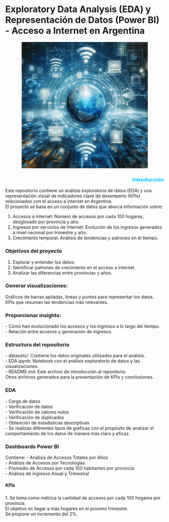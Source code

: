 # Exploratory Data Analysis (EDA) y Representación de Datos (Power BI) - Acceso a Internet en Argentina
<div align="center"> <img src="https://github.com/dianitafeliz/Power-BI-EDA-Internet-PI-Henry/blob/main/datasets/internet.jpeg" alt="Texto Alternativo" width="400" height="400"> </div>

<h3 style="color:#00BFFF; text-align:right;">Introducción</h3>

Este repositorio contiene un análisis exploratorio de datos (EDA) y una representación visual de indicadores clave de desempeño (KPIs) relacionados con el acceso a internet en Argentina.<br> El proyecto se basa en un conjunto de datos que abarca información sobre:<br>
<ol>
<li>Accesos a internet: Número de accesos por cada 100 hogares, desglosado por provincia y año.</li>
<li>Ingresos por servicios de internet: Evolución de los ingresos generados a nivel nacional por trimestre y año.</li>
<li>Crecimiento temporal: Análisis de tendencias y patrones en el tiempo.</li>
</ol>
<h3>Objetivos del proyecto</h3>
<ol>
<li>Explorar y entender los datos:</li>
<li>Identificar patrones de crecimiento en el acceso a internet.</li>
<li>Analizar las diferencias entre provincias y años.</li>
</ol>
<h3>Generar visualizaciones:</h3>
Gráficos de barras apiladas, líneas y puntos para representar los datos.<br>
KPIs que resuman las tendencias más relevantes.
<h3>Proporcionar insights:</h3>
- Cómo han evolucionado los accesos y los ingresos a lo largo del tiempo.<br>
- Relación entre accesos y generación de ingresos.<br>
<h3>Estructura del repositorio</h3>
- datasets/: Contiene los datos originales utilizados para el análisis.<br>
- EDA.ipynb: Notebook con el análisis exploratorio de datos y las visualizaciones.<br>
- README.md: Este archivo de introducción al repositorio.<br>
Otros archivos generados para la presentación de KPIs y conclusiones.<br>
<h3>EDA</h3>
- Carga de datos<br>
- Verificación de datos<br>
- Verificación de valores nulos<br>
- Verificación de duplicados<br>
- Obtención de estadisticas descriptivas<br>
- Se realizan diferentes tipos de gráficas con el propósito de analizar el comportamiento de los datos de manera más clara y eficaz. <br>
<h3>Dashboards Power BI</h3>
Contiene:
- Análisis de Accesos Totales por Años<br>
- Análisis de Accesos por Tecnologías<br>
- Promedio de Accesos por cada 100 habitantes por provincia<br>
- Análisis de ingresos Anual y Trimestral<br>

<h5>KPIs</h5>
1. Se toma como métrica la cantidad de accesos por cada 100 hogares por provincia.<br>
El objetivo es llegar a más hogares en el próximo trimestre.<br>
Se propone un incremento del 2%. <br>



